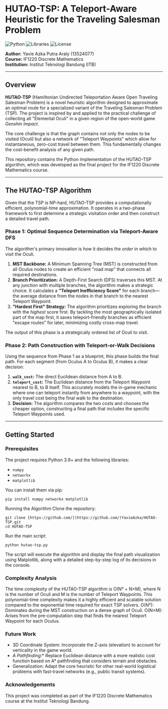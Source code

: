 # HUTAO-TSP: A Teleport-Aware Heuristic for the Traveling Salesman Problem

![Python](https://img.shields.io/badge/Python-3.9%2B-blue.svg)
![Libraries](https://img.shields.io/badge/Libraries-NumPy_|_NetworkX_|_Matplotlib-orange.svg)
![License](https://img.shields.io/badge/License-MIT-green.svg)

**Author:** Yavie Azka Putra Araly (13524077)  
**Course:** IF1220 Discrete Mathematics  
**Institution:** Institut Teknologi Bandung (ITB)

---

## Overview

**HUTAO-TSP** (Hamiltonian Undirected Teleportation Aware Open Traveling Salesman Problem) is a novel heuristic algorithm designed to approximate an optimal route for a specialized variant of the Traveling Salesman Problem (TSP). The project is inspired by and applied to the practical challenge of collecting all "Elemental Oculi" in a given region of the open-world game *Genshin Impact*.

The core challenge is that the graph contains not only the nodes to be visited (Oculi) but also a network of "Teleport Waypoints" which allow for instantaneous, zero-cost travel between them. This fundamentally changes the cost-benefit analysis of any given path.

This repository contains the Python implementation of the HUTAO-TSP algorithm, which was developed as the final project for the IF1220 Discrete Mathematics course.


---

## The HUTAO-TSP Algorithm

Given that the TSP is NP-hard, HUTAO-TSP provides a computationally efficient, polynomial-time approximation. It operates in a two-phase framework to first determine a strategic visitation order and then construct a detailed travel path.

### Phase 1: Optimal Sequence Determination via Teleport-Aware DFS

The algorithm's primary innovation is how it decides the *order* in which to visit the Oculi.

1.  **MST Backbone:** A Minimum Spanning Tree (MST) is constructed from all Oculus nodes to create an efficient "road map" that connects all required destinations.
2.  **Branch Prioritization:** A Depth-First Search (DFS) traverses this MST. At any junction with multiple branches, the algorithm makes a strategic choice. It calculates a **"Teleport Inefficiency Score"** for each branch—the average distance from the nodes in that branch to the nearest Teleport Waypoint.
3.  **"Hardest First" Strategy:** The algorithm prioritizes exploring the branch with the *highest* score first. By tackling the most geographically isolated part of the map first, it saves teleport-friendly branches as efficient "escape routes" for later, minimizing costly cross-map travel.

The output of this phase is a strategically ordered list of Oculi to visit.

### Phase 2: Path Construction with Teleport-or-Walk Decisions

Using the sequence from Phase 1 as a blueprint, this phase builds the final path. For each segment (from Oculus A to Oculus B), it makes a clear decision:

1.  **`walk_cost`:** The direct Euclidean distance from A to B.
2.  **`teleport_cost`:** The Euclidean distance from the Teleport Waypoint nearest to B, to B itself. This accurately models the in-game mechanic where one can teleport instantly from anywhere to a waypoint, with the only travel cost being the final walk to the destination.
3.  **Decision:** The algorithm compares the two costs and chooses the cheaper option, constructing a final path that includes the specific Teleport Waypoints used.

---

## Getting Started

### Prerequisites

The project requires Python 3.9+ and the following libraries:
- `numpy`
- `networkx`
- `matplotlib`

You can install them via pip:
```
pip install numpy networkx matplotlib
```

Running the Algorithm
Clone the repository:
```
git clone [https://github.com/](https://github.com/)YavieAzka/HUTAO-TSP.git
cd HUTAO-TSP
```

Run the main script:
```
python hutao-tsp.py
```

The script will execute the algorithm and display the final path visualization using Matplotlib, along with a detailed step-by-step log of its decisions in the console.
### Complexity Analysis
The time complexity of the HUTAO-TSP algorithm is O(N² + N×M), where N is the number of Oculi and M is the number of Teleport Waypoints. This polynomial-time complexity makes it a highly efficient and scalable solution compared to the exponential time required for exact TSP solvers.
O(N²): Dominates during the MST construction on a dense graph of Oculi.
O(N×M): Arises from the pre-computation step that finds the nearest Teleport Waypoint for each Oculus.
### Future Work
- 3D Coordinate System: Incorporate the Z-axis (elevation) to account for verticality in the game world.
- *A Pathfinding:** Replace Euclidean distance with a more realistic cost function based on A* pathfinding that considers terrain and obstacles.
- Generalization: Adapt the core heuristic for other real-world logistical problems with fast-travel networks (e.g., public transit systems).
### Acknowledgements
This project was completed as part of the IF1220 Discrete Mathematics course at the Institut Teknologi Bandung. 
